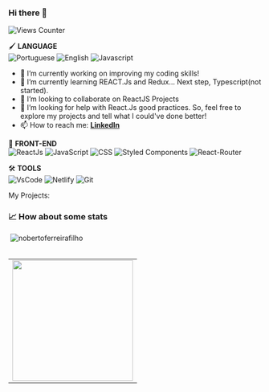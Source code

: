 ### Hi there 👋 
![Views Counter](https://komarev.com/ghpvc/?username=NobertoFerreiraFilho)

🖌 **LANGUAGE** <br />
![Portuguese](https://img.shields.io/badge/-Portuguese-green)
![English](https://img.shields.io/badge/English-blue)
![Javascript](https://img.shields.io/badge/JavaScript-black?logo=Javascript)


- 🔭 I’m currently working on improving my coding skills!
- 🌱 I’m currently learning REACT.Js and Redux... Next step, Typescript(not started).
- 👯 I’m looking to collaborate on ReactJS Projects
- 🤔 I’m looking for help with React.Js good practices. So, feel free to explore my projects and tell what I could've done better!
- 📫 How to reach me: **[LinkedIn](https://www.linkedin.com/in/nobertofilho)**


🌱 **FRONT-END** <br />
![ReactJs](https://img.shields.io/badge/ReactJs-black?logo=react)
![JavaScript](https://img.shields.io/badge/ES6,%20HTML5,%20CSS3-black?logo=javascript)
![CSS](https://img.shields.io/badge/CSS-black?logo=sass)
![Styled Components](https://img.shields.io/badge/Styled%20Components-black?logo=styled-components)
![React-Router](https://img.shields.io/badge/React%20Router-black?logo=styled-components)

🛠 **TOOLS** <br />
![VsCode](https://img.shields.io/badge/VSCode-black?logo=visual-studio-code)
![Netlify](https://img.shields.io/badge/Netlify-black?logo=netlify)
![Git](https://img.shields.io/badge/Git-black?logo=git) 

My Projects:
<table>
  <tr>
    <td><a href="https://github.com/NobertoFerreiraFilho/PokedexNFF" target="_blank"><img src="https://github.com/NobertoFerreiraFilho/PokedexNFF/blob/master/src/image/Pokedex-Homepage.gif" width=240></a></td>
<!--    <td><a href="" target="_blank"><img src="" width=240></a></td>
    <td><a href="" target="_blank"><img src="" width=240></a></td>
-->
  </tr>

  ### 📈 How about some stats
<div align="left">&nbsp;<img align="center" src="https://github-readme-stats.vercel.app/api?username=nobertoferreirafilho&show_icons=true" alt="nobertoferreirafilho" /></div>
<br/>
  
  
